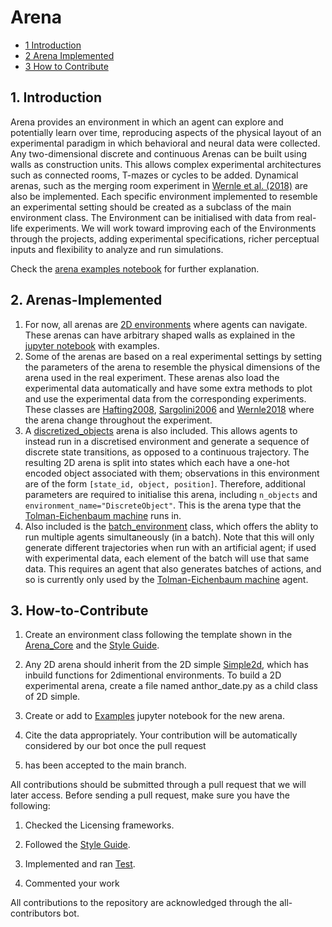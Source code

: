 # Arena

* [1 Introduction](#1-Introduction)
* [2 Arena Implemented](#2-Arena-Implemented)
* [3 How to Contribute](#3-How-to-Contribute)

## 1. Introduction

Arena provides an environment in which an agent can explore and potentially learn
over time, reproducing aspects of the physical layout of an experimental paradigm in which behavioral and neural data
were collected. Any two-dimensional discrete and continuous Arenas can be built
using walls as construction units. This allows complex experimental architectures such as connected rooms, T-mazes
or cycles to be added. Dynamical arenas, such as the merging room experiment in [Wernle et
al. (2018)](https://github.com/SainsburyWellcomeCentre/NeuralPlayground/blob/main/neuralplayground/arenas/wernle_2018.py)
are also be implemented. Each specific environment implemented to resemble an experimental setting should be
created as a subclass of the main environment class. The Environment can be initialised with data from real-life
experiments. We will work toward improving each of the Environments through the projects, adding experimental specifications,
richer perceptual inputs and flexibility to analyze and run simulations.

Check the [arena examples notebook](https://github.com/SainsburyWellcomeCentre/NeuralPlayground/blob/main/examples/arena_examples/arena_examples.ipynb) for further explanation.

## 2. Arenas-Implemented
1. For now, all arenas are [2D environments](https://github.com/SainsburyWellcomeCentre/NeuralPlayground/blob/main/neuralplayground/arenas/simple2d.py) where
agents can navigate. These arenas can have arbitrary shaped walls as explained in the [jupyter notebook](https://github.com/SainsburyWellcomeCentre/NeuralPlayground/blob/main/examples/arena_examples/arena_examples.ipynb) with
examples.
2. Some of the arenas are based on a real experimental settings by setting the parameters of the arena
to resemble the physical dimensions of the arena used in the real experiment. These arenas also
load the experimental data automatically and have some extra methods to plot and use the experimental data from the corresponding experiments. These classes are [Hafting2008](https://github.com/ClementineDomine/NeuralPlayground/blob/main/neuralplayground/arenas/hafting_2008.py),
[Sargolini2006](https://github.com/ClementineDomine/NeuralPlayground/blob/main/neuralplayground/arenas/sargolini_2006.py)
and [Wernle2018](https://github.com/ClementineDomine/NeuralPlayground/blob/main/neuralplayground/arenas/wernle_2018.py) where the arena change throughout the experiment.
3. A [discretized_objects](../arenas/discritized_objects.py) arena is also included. This allows agents to instead run in a discretised environment and generate a sequence of discrete state transitions, as opposed to a continuous trajectory. The resulting 2D arena is split into states which each have a one-hot encoded object associated with them; observations in this environment are of the form `[state_id, object, position]`. Therefore, additional parameters are required to initialise this arena, including `n_objects` and `environment_name="DiscreteObject"`. This is the arena type that the [Tolman-Eichenbaum machine](../../examples/agent_examples/TEM_README.md) runs in.
3. Also included is the [batch_environment](../arenas/batch_environment.py) class, which offers the ablity to run multiple agents simultaneously (in a batch). Note that this will only generate different trajectories when run with an artificial agent; if used with experimental data, each element of the batch will use that same data. This requires an agent that also generates batches of actions, and so is currently only used by the [Tolman-Eichenbaum machine](../agents/whittington_2020.py) agent.

## 3. How-to-Contribute

1. Create an environment class following the template shown in the [Arena_Core](https://github.com/SainsburyWellcomeCentre/NeuralPlayground/blob/main/neuralplayground/arenas/arena_core.py) and the [Style Guide](https://github.com/SainsburyWellcomeCentre/NeuralPlayground/blob/main/documents/style_guide.md).

2. Any 2D arena should inherit from the 2D simple [Simple2d](https://github.com/SainsburyWellcomeCentre/NeuralPlayground/blob/main/neuralplayground/arenas/simple2d.py), which has inbuild functions for 2dimentional environments.
To build a 2D experimental arena, create a file named anthor_date.py as a child class of 2D simple.

2. Create or add to [Examples](https://github.com/SainsburyWellcomeCentre/NeuralPlayground/tree/main/examples/arena_examples) jupyter notebook for the new arena.

3. Cite the data appropriately. Your contribution will be automatically considered by our bot once the pull request
4. has been accepted to the main branch.

All contributions should be submitted through a pull request that we will later access.
Before sending a pull request, make sure you have the following:

1. Checked the Licensing frameworks.

2. Followed the [Style Guide](https://github.com/SainsburyWellcomeCentre/NeuralPlayground/blob/main/documents/style_guide.md).

3. Implemented and ran [Test](https://github.com/SainsburyWellcomeCentre/NeuralPlayground/tree/main/tests).

4. Commented your work

All contributions to the repository are acknowledged through the all-contributors bot.
